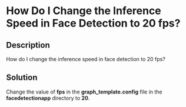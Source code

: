 # How Do I Change the Inference Speed in Face Detection to 20 fps?<a name="EN-US_TOPIC_0197346617"></a>

## Description<a name="section01769917132"></a>

How do I change the inference speed in face detection to 20 fps?

## Solution<a name="section16231152014139"></a>

Change the value of  **fps**  in the  **graph\_template.config**  file in the  **facedetectionapp**  directory to  **20**.

